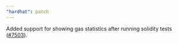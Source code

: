 ```yaml
---
"hardhat": patch
---
```


Added support for showing gas statistics after running solidity tests ([#7503](https://github.com/NomicFoundation/hardhat/issues/7503)).

